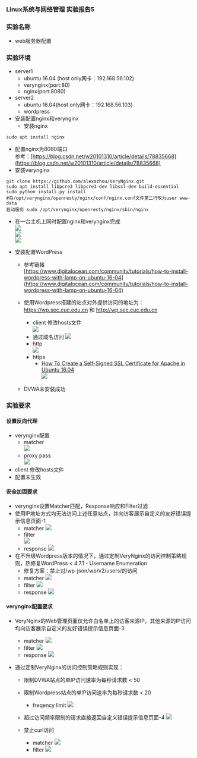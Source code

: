 ### Linux系统与网络管理 实验报告5
### 实验名称  
- web服务器配置

### 实验环境  
- server1
  - ubuntu 16.04 (host only网卡：192.168.56.102)
  - verynginx(port:80)
  - nginx(port:8080)
- server2
  - ubuntu 16.04(host only网卡：192.168.56.103)
  - wordpress
- 安装配置nginx和verynginx
  - 安装nginx  
```
sudo apt install nginx
```  
  - 配置nginx为8080端口  
   参考：[https://blog.csdn.net/w20101310/article/details/78835668](https://blog.csdn.net/w20101310/article/details/78835668)  
  - 安装verynginx
  ```shell
  git clone https://github.com/alexazhou/VeryNginx.git
sudo apt install libpcre3 libpcre3-dev libssl-dev build-essential
sudo python install.py install
#将/opt/verynginx/openresty/nginx/conf/nginx.conf文件第二行改为user www-data
启动服务 sudo /opt/verynginx/openresty/nginx/sbin/nginx
  ```
  - 在一台主机上同时配置nginx和verynginx完成  
  ![](images/port80.png)  
  ![](images/verynginx1.png)  
  ![](images/nginx.png)

- 安装配置WordPress
  - 参考链接  
  [https://www.digitalocean.com/community/tutorials/how-to-install-wordpress-with-lamp-on-ubuntu-16-04](https://www.digitalocean.com/community/tutorials/how-to-install-wordpress-with-lamp-on-ubuntu-16-04)  
  - 使用Wordpress搭建的站点对外提供访问的地址为： https://wp.sec.cuc.edu.cn 和 http://wp.sec.cuc.edu.cn
    - client 修改hosts文件  
    ![](images/hosts.png)
    - 通过域名访问
    ![](images/domain-wordpress.png)
    - http  
    ![](images/wordpress1.png)  
    - https
      - [How To Create a Self-Signed SSL Certificate for Apache in Ubuntu 16.04](https://www.digitalocean.com/community/tutorials/how-to-create-a-self-signed-ssl-certificate-for-apache-in-ubuntu-16-04)  
    ![](images/https.png)

  - DVWA未安装成功


### 实验要求
#### 设置反向代理  
- verynginx配置  
  - matcher  
  ![](images/fd-match.png)
  - proxy pass  
  ![](images/fd.png)
- client 修改hosts文件
![]()  
- 配置未生效  

#### 安全加固要求
- verynginx设置Matcher匹配，Response响应和Filter过滤
- 使用IP地址方式均无法访问上述任意站点，并向访客展示自定义的友好错误提示信息页面-1  
  - matcher
  ![](images/ip-match.png)  
  - filter  
  ![](images/ip-filter.png)
  - response
  ![](images/ip-response.png)
- 在不升级Wordpress版本的情况下，通过定制VeryNginx的访问控制策略规则，热修复WordPress < 4.7.1 - Username Enumeration
  - 修复方案：禁止对/wp-json/wp/v2/users/的访问  
  - matcher
  ![](images/bug-match.png)
  - filter
  ![](images/bug-filter.png)
  - response
  ![](images/bug-response.png)

#### verynginx配置要求
- VeryNginx的Web管理页面仅允许白名单上的访客来源IP，其他来源的IP访问均向访客展示自定义的友好错误提示信息页面-3
  - matcher
  ![](images/white-match.png)
  - filter
  ![](images/white-filter.png)
  - response
  ![](images/white-response.png)

- 通过定制VeryNginx的访问控制策略规则实现：
  - 限制DVWA站点的单IP访问速率为每秒请求数 < 50  
  - 限制Wordpress站点的单IP访问速率为每秒请求数 < 20  
    - freqency limit
    ![](images/freqency_limit.png)
  - 超过访问频率限制的请求直接返回自定义错误提示信息页面-4
  ![](images/frequency-response.png)

  - 禁止curl访问
    - matcher
    ![](images/no-curl-match.png)
    - filter
    ![](images/no-curl-filter.png)
